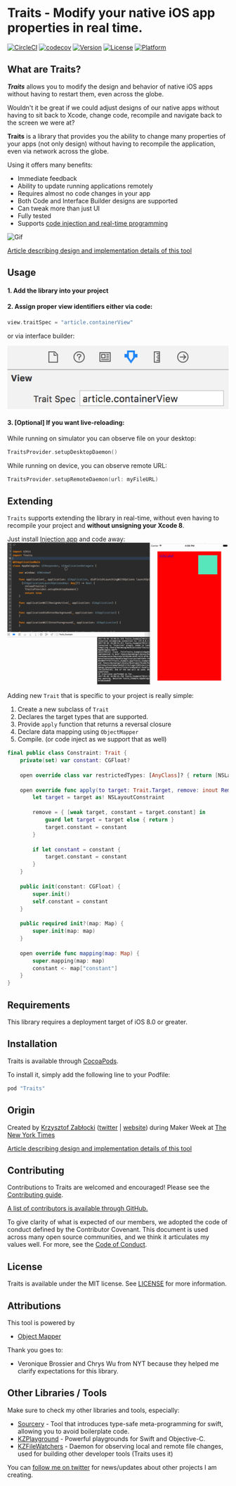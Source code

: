 # Traits - Modify your native iOS app properties in real time.

[![CircleCI](https://circleci.com/gh/krzysztofzablocki/Traits.svg?style=shield)](https://circleci.com/gh/krzysztofzablocki/Traits)
[![codecov](https://codecov.io/gh/krzysztofzablocki/Traits/branch/master/graph/badge.svg)](https://codecov.io/gh/krzysztofzablocki/Traits)
[![Version](https://img.shields.io/cocoapods/v/Traits.svg?style=flat)](http://cocoapods.org/pods/Traits)
[![License](https://img.shields.io/cocoapods/l/Traits.svg?style=flat)](http://cocoapods.org/pods/Traits)
[![Platform](https://img.shields.io/cocoapods/p/Traits.svg?style=flat)](http://cocoapods.org/pods/Traits)

## What are Traits?
_**Traits**_ allows you to modify the design and behavior of native iOS apps without having to restart them, even across the globe.

Wouldn't it be great if we could adjust designs of our native apps without having to sit back to Xcode, change code, recompile and navigate back to the screen we were at?

**Traits** is a library that provides you the ability to change many properties of your apps (not only design) without having to recompile the application, even via network across the globe.

Using it offers many benefits:

- Immediate feedback
- Ability to update running applications remotely
- Requires almost no code changes in your app
- Both Code and Interface Builder designs are supported
- Can tweak more than just UI
- Fully tested
- Supports [code injection and real-time programming](http://johnholdsworth.com/injection.html)

![Gif](Images/demo.gif)

[Article describing design and implementation details of this tool](http://merowing.info/2017/01/how-hard-would-it-be-to-adjust-your-ios-app-in-real-time/)

## Usage

#### 1. Add the library into your project
#### 2. Assign proper view identifiers either via code:
```swift
view.traitSpec = "article.containerView"
```

or via interface builder:

![IBInspectable demo](Images/interface-builder.png)

#### 3. [Optional] If you want live-reloading:

While running on simulator you can observe file on your desktop:
```swift
TraitsProvider.setupDesktopDaemon()
```

While running on device, you can observe remote URL:
```swift
TraitsProvider.setupRemoteDaemon(url: myFileURL)
```

## Extending

`Traits` supports extending the library in real-time, without even having to recompile your project and **without unsigning your Xcode 8**.

Just install [Injection app](http://johnholdsworth.com/injection.html) and code away:
<br/>
![Gif](Images/realtime.gif)


Adding new `Trait` that is specific to your project is really simple:

1. Create a new subclass of `Trait`
2. Declares the target types that are supported.
3. Provide `apply` function that returns a reversal closure
4. Declare data mapping using `ObjectMapper`
5. Compile. (or code inject as we support that as well)

```swift
final public class Constraint: Trait {
    private(set) var constant: CGFloat?

    open override class var restrictedTypes: [AnyClass]? { return [NSLayoutConstraint.self] }

    open override func apply(to target: Trait.Target, remove: inout RemoveClosure) throws {
        let target = target as! NSLayoutConstraint

        remove = { [weak target, constant = target.constant] in
            guard let target = target else { return }
            target.constant = constant
        }

        if let constant = constant {
            target.constant = constant
        }
    }

    public init(constant: CGFloat) {
        super.init()
        self.constant = constant
    }

    public required init?(map: Map) {
        super.init(map: map)
    }

    open override func mapping(map: Map) {
        super.mapping(map: map)
        constant <- map["constant"]
    }
}
```


## Requirements
This library requires a deployment target of iOS 8.0 or greater.

## Installation

Traits is available through [CocoaPods](http://cocoapods.org).

To install it, simply add the following line to your Podfile:

```ruby
pod "Traits"
```

## Origin

Created by [Krzysztof Zabłocki](krzysztof.zablocki@nytimes.com) ([twitter](http://twitter.com/merowing_) | [website](http://merowing.info)) during Maker Week at [The New York Times](http://www.nytimes.com)

[Article describing design and implementation details of this tool](http://merowing.info/2017/01/how-hard-would-it-be-to-adjust-your-ios-app-in-real-time/)

## Contributing

Contributions to Traits are welcomed and encouraged! Please see the [Contributing guide](https://github.com/krzysztofzablocki/Traits/blob/master/CONTRIBUTING.md).

[A list of contributors is available through GitHub.](https://github.com/krzysztofzablocki/Traits/graphs/contributors)

To give clarity of what is expected of our members, we adopted the code of conduct defined by the Contributor Covenant. This document is used across many open source communities, and we think it articulates my values well. For more, see the [Code of Conduct](https://github.com/krzysztofzablocki/Traits/blob/master/CODE_OF_CONDUCT.md).

## License

Traits is available under the MIT license. See [LICENSE](https://github.com/krzysztofzablocki/Traits/blob/master/LICENSE.md) for more information.

## Attributions

This tool is powered by
- [Object Mapper](https://github.com/Hearst-DD/ObjectMapper)

Thank you goes to:
- Veronique Brossier and Chrys Wu from NYT because they helped me clarify expectations for this library.

## Other Libraries / Tools

Make sure to check my other libraries and tools, especially:
- [Sourcery](https://github.com/krzysztofzablocki/Sourcery) - Tool that introduces type-safe meta-programming for swift, allowing you to avoid boilerplate code.
- [KZPlayground](https://github.com/krzysztofzablocki/KZPlayground) - Powerful playgrounds for Swift and Objective-C.
- [KZFileWatchers](https://github.com/krzysztofzablocki/KZFileWatchers) - Daemon for observing local and remote file changes, used for building other developer tools (Traits uses it)

You can [follow me on twitter][1] for news/updates about other projects I am creating.

 [1]: http://twitter.com/merowing_
